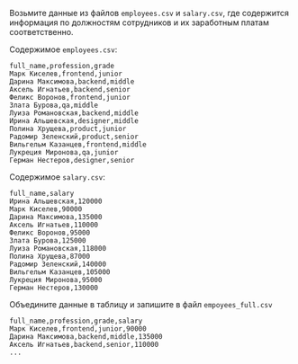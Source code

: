 Возьмите данные из файлов `employees.csv`  и `salary.csv`, где содержится информация по должностям сотрудников и их заработным платам соответственно.

Содержимое `employees.csv`:
```
full_name,profession,grade
Марк Киселев,frontend,junior
Дарина Максимова,backend,middle
Аксель Игнатьев,backend,senior
Феликс Воронов,frontend,junior
Злата Бурова,qa,middle
Луиза Романовская,backend,middle
Ирина Альшевская,designer,middle
Полина Хрущева,product,junior
Радомир Зеленский,product,senior
Вильгельм Казанцев,frontend,middle
Лукреция Миронова,qa,junior
Герман Нестеров,designer,senior
```


Содержимое `salary.csv`:
```
full_name,salary
Ирина Альшевская,120000
Марк Киселев,90000
Дарина Максимова,135000
Аксель Игнатьев,110000
Феликс Воронов,95000
Злата Бурова,125000
Луиза Романовская,118000
Полина Хрущева,87000
Радомир Зеленский,140000
Вильгельм Казанцев,105000
Лукреция Миронова,95000
Герман Нестеров,130000
```

Объедините данные в таблицу и запишите в файл `empoyees_full.csv`
```
full_name,profession,grade,salary
Марк Киселев,frontend,junior,90000
Дарина Максимова,backend,middle,135000
Аксель Игнатьев,backend,senior,110000
...
```